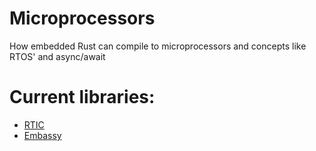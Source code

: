 <div class="title">

# Microprocessors
How embedded Rust can compile to microprocessors and concepts like RTOS' and async/await

</div>

# Current libraries:
- [RTIC](/posts/rtic/)
- [Embassy](/posts/embassy)
